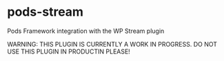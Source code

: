 # pods-stream
Pods Framework integration with the WP Stream plugin

WARNING: THIS PLUGIN IS CURRENTLY A WORK IN PROGRESS. DO NOT USE THIS PLUGIN IN PRODUCTIN PLEASE!